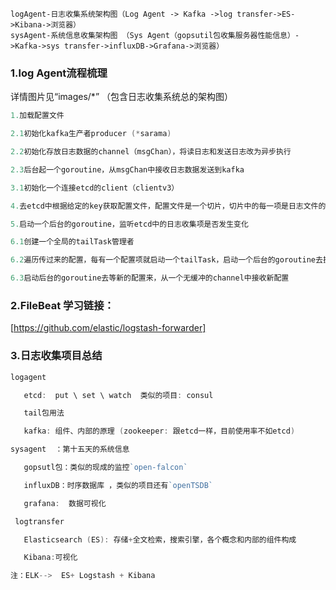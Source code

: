 ```text
logAgent-日志收集系统架构图（Log Agent -> Kafka ->log transfer->ES->Kibana->浏览器）
sysAgent-系统信息收集架构图 （Sys Agent（gopsutil包收集服务器性能信息）->Kafka->sys transfer->influxDB->Grafana->浏览器） 
```

### 1.**log Agent流程梳理**

详情图片见“images/*” （包含日志收集系统总的架构图）

```go
1.加载配置文件

2.1初始化kafka生产者producer (*sarama)

2.2初始化存放日志数据的channel（msgChan），将读日志和发送日志改为异步执行

2.3后台起一个goroutine，从msgChan中接收日志数据发送到kafka

3.1初始化一个连接etcd的client（clientv3）

4.去etcd中根据给定的key获取配置文件，配置文件是一个切片，切片中的每一项是日志文件的路径和topic

5.启动一个后台的goroutine，监听etcd中的日志收集项是否发生变化

6.1创建一个全局的tailTask管理者

6.2遍历传过来的配置，每有一个配置项就启动一个tailTask，启动一个后台的goroutine去执行日志收集

6.3启动后台的goroutine去等新的配置来，从一个无缓冲的channel中接收新配置
```

### 2.**FileBeat 学习链接：**
[https://github.com/elastic/logstash-forwarder]
<br/>

### **3.日志收集项目总结**
```go
logagent

​	etcd:  put \ set \ watch  类似的项目: consul

​	tail包用法

​	kafka: 组件、内部的原理 (zookeeper: 跟etcd一样，目前使用率不如etcd)

​sysagent  ：第十五天的系统信息

​	gopsutl包：类似的现成的监控`open-falcon`

​	influxDB：时序数据库 ，类似的项目还有`openTSDB`

​	grafana:  数据可视化

 logtransfer

​	Elasticsearch (ES): 存储+全文检索，搜索引擎，各个概念和内部的组件构成

​	Kibana:可视化

​注：ELK-->  ES+ Logstash + Kibana
```


